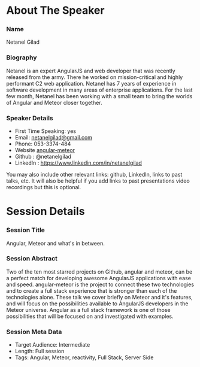 About The Speaker
=================

### Name

Netanel Gilad

### Biography

Netanel is an expert AngularJS and web developer that was recently released from the army. There he
worked on mission-critical and highly performant C2 web application. Netanel has 7 years of experience in
software development in many areas of enterprise applications. For the last few month, Netanel has been
working with a small team to bring the worlds of Angular and Meteor closer together.

### Speaker Details

- First Time Speaking: yes
- Email: netanelgilad@gmail.com
- Phone: 053-3374-484
- Website [angular-meteor](http://angularjs.meteor.com)
- Github : @netanelgilad
- LinkedIn : https://www.linkedin.com/in/netanelgilad

You may also include other relevant links: github, LinkedIn, links to past talks, etc.
It will also be helpful if you add links to past presentations video recordings but this is optional.

Session Details
===============

### Session Title

Angular, Meteor and what's in between.

### Session Abstract

Two of the ten most starred projects on Github, angular and meteor, can be a perfect match for developing
awesome AngularJS applications with ease and speed. angular-meteor is the project to connect these two technologies
and to create a full stack experience that is stronger than each of the technologies alone.
These talk we cover briefly on Meteor and it's features, and will focus on the possibilities available to AngularJS
developers in the Meteor universe. Angular as a full stack framework is one of those possibilities that will be
focused on and investigated with examples.

### Session Meta Data

- Target Audience: Intermediate
- Length: Full session
- Tags: Angular, Meteor, reactivity, Full Stack, Server Side
